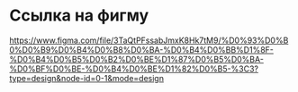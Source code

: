 # Ссылка на фигму
https://www.figma.com/file/3TaQtPFssabJmxK8Hk7tM9/%D0%93%D0%B0%D0%B9%D0%B4%D0%B8%D0%BA-%D0%B4%D0%BB%D1%8F-%D0%B4%D0%B5%D0%B2%D0%BE%D1%87%D0%B5%D0%BA-%D0%BF%D0%BE-%D0%B4%D0%BE%D1%82%D0%B5-%3C3?type=design&node-id=0-1&mode=design
